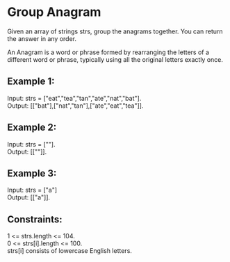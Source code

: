 # Group Anagram
Given an array of strings strs, group the anagrams together. You can return the answer in any order.

An Anagram is a word or phrase formed by rearranging the letters of a different word or phrase, typically using all the original letters exactly once.


## Example 1:

Input: strs = ["eat","tea","tan","ate","nat","bat"].  
Output: [["bat"],["nat","tan"],["ate","eat","tea"]].  

## Example 2:

Input: strs = [""].  
Output: [[""]].  

## Example 3:

Input: strs = ["a"]   
Output: [["a"]].  
 

## Constraints:

1 <= strs.length <= 104.  
0 <= strs[i].length <= 100.  
strs[i] consists of lowercase English letters.
